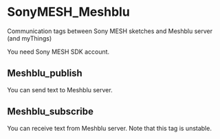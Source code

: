 # SonyMESH_Meshblu
Communication tags between Sony MESH sketches and Meshblu server (and myThings)

You need Sony MESH SDK account.

## Meshblu_publish
You can send text to Meshblu server.

## Meshblu_subscribe
You can receive text from Meshblu server.
Note that this tag is unstable.
